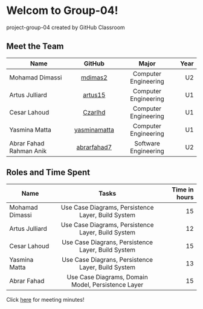 # Welcom to Group-04!
project-group-04 created by GitHub Classroom

## Meet the Team

| Name            | GitHub         | Major                | Year |
| ----------------|:--------------:|:--------------------:|-----:|  
| Mohamad Dimassi | [mdimas2]      | Computer Engineering |  U2  |
| Artus Julliard  | [artus15]      | Computer Engineering |  U1  |
| Cesar Lahoud    | [Czarlhd]      | Computer Engineering |  U1  |
| Yasmina Matta   | [yasminamatta] | Computer Engineering |  U1  |
| Abrar Fahad Rahman Anik | [abrarfahad7]   | Software Engineering |  U2  |


[mdimas2]:https://github.com/mdimas2
[artus15]:https://github.com/artus15
[Czarlhd]:https://github.com/Czarlhd
[yasminamatta]:https://github.com/yasminamatta
[abrarfahad7]: https://github.com/abrarfahad7

## Roles and Time Spent

| Name            | Tasks                                   | Time in hours |
| --------------- |:------------------------------------------------:|-----:|  
| Mohamad Dimassi | Use Case Diagrams, Persistence Layer, Build System | 15 |
| Artus Julliard  | Use Case Diagrams, Persistence Layer, Build System | 12 |
| Cesar Lahoud    | Use Case Diagrans, Persistence Layer, Build System | 15 |
| Yasmina Matta   | Use Case Diagrans, Persistence Layer, Build System | 13 |
| Abrar Fahad     | Use Case Diagrams, Domain Model, Persistence Layer | 15 |

Click [here] for meeting minutes!

[here]:https://github.com/McGill-ECSE321-Winter2021/project-group-04/wiki/Minute-Reference
